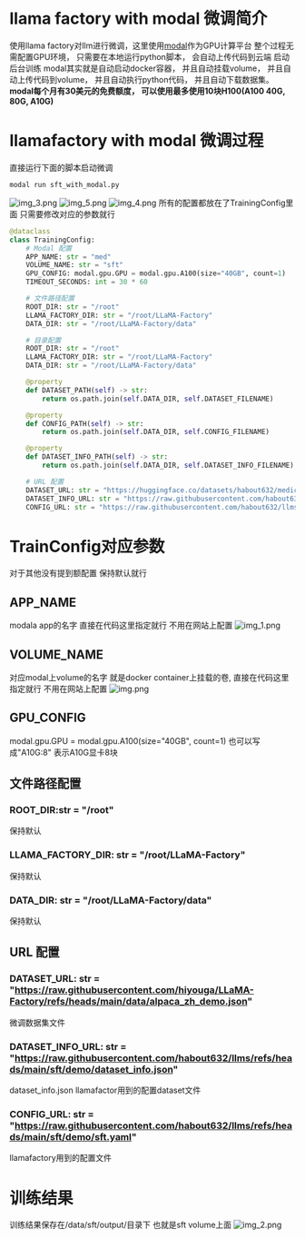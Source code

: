 # llama factory with modal 微调简介
使用llama factory对llm进行微调，这里使用[modal](https://modal.com/)作为GPU计算平台
整个过程无需配置GPU环境， 只需要在本地运行python脚本， 会自动上传代码到云端 启动后台训练
modal其实就是自动启动docker容器， 并且自动挂载volume， 并且自动上传代码到volume， 并且自动执行python代码， 并且自动下载数据集。
**modal每个月有30美元的免费额度， 可以使用最多使用10块H100(A100 40G, 80G, A10G)**

# llamafactory with modal 微调过程
直接运行下面的脚本启动微调
```shell
modal run sft_with_modal.py
```
![img_3.png](img_3.png)
![img_5.png](img_5.png)
![img_4.png](img_4.png)
所有的配置都放在了TrainingConfig里面
只需要修改对应的参数就行


```python
@dataclass
class TrainingConfig:
    # Modal 配置
    APP_NAME: str = "med"
    VOLUME_NAME: str = "sft"
    GPU_CONFIG: modal.gpu.GPU = modal.gpu.A100(size="40GB", count=1)
    TIMEOUT_SECONDS: int = 30 * 60

    # 文件路径配置
    ROOT_DIR: str = "/root"
    LLAMA_FACTORY_DIR: str = "/root/LLaMA-Factory"
    DATA_DIR: str = "/root/LLaMA-Factory/data"

    # 目录配置
    ROOT_DIR: str = "/root"
    LLAMA_FACTORY_DIR: str = "/root/LLaMA-Factory"
    DATA_DIR: str = "/root/LLaMA-Factory/data"

    @property
    def DATASET_PATH(self) -> str:
        return os.path.join(self.DATA_DIR, self.DATASET_FILENAME)

    @property
    def CONFIG_PATH(self) -> str:
        return os.path.join(self.DATA_DIR, self.CONFIG_FILENAME)

    @property
    def DATASET_INFO_PATH(self) -> str:
        return os.path.join(self.DATA_DIR, self.DATASET_INFO_FILENAME)

    # URL 配置
    DATASET_URL: str = "https://huggingface.co/datasets/habout632/medicine_test/resolve/main/medbench_20241204.jsonl"
    DATASET_INFO_URL: str = "https://raw.githubusercontent.com/habout632/llms/refs/heads/main/sft/dataset_info.json"
    CONFIG_URL: str = "https://raw.githubusercontent.com/habout632/llms/refs/heads/main/sft/sft.yaml"
```

# TrainConfig对应参数

对于其他没有提到额配置 保持默认就行
## APP_NAME
modala app的名字  直接在代码这里指定就行 不用在网站上配置
![img_1.png](img_1.png)

## VOLUME_NAME
对应modal上volume的名字  就是docker container上挂载的卷, 直接在代码这里指定就行 不用在网站上配置
![img.png](img.png)

## GPU_CONFIG
modal.gpu.GPU = modal.gpu.A100(size="40GB", count=1)
也可以写成"A10G:8"
表示A10G显卡8块

## 文件路径配置
### ROOT_DIR:str = "/root"
保持默认

### LLAMA_FACTORY_DIR: str = "/root/LLaMA-Factory"
保持默认

### DATA_DIR: str = "/root/LLaMA-Factory/data"
保持默认

## URL 配置
### DATASET_URL: str = "https://raw.githubusercontent.com/hiyouga/LLaMA-Factory/refs/heads/main/data/alpaca_zh_demo.json"
微调数据集文件

### DATASET_INFO_URL: str = "https://raw.githubusercontent.com/habout632/llms/refs/heads/main/sft/demo/dataset_info.json"
dataset_info.json llamafactor用到的配置dataset文件 

### CONFIG_URL: str = "https://raw.githubusercontent.com/habout632/llms/refs/heads/main/sft/demo/sft.yaml"
llamafactory用到的配置文件


# 训练结果
训练结果保存在/data/sft/output/目录下 也就是sft volume上面
![img_2.png](img_2.png)







